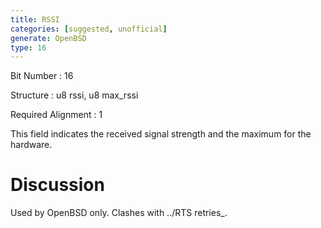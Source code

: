 ```yaml
---
title: RSSI
categories: [suggested, unofficial]
generate: OpenBSD
type: 16
---
```

Bit Number
: 16

Structure
: u8 rssi, u8 max\_rssi

Required Alignment
: 1

This field indicates the received signal strength and the maximum for
the hardware.

Discussion
==========

Used by OpenBSD only. Clashes with ../RTS retries\_.
